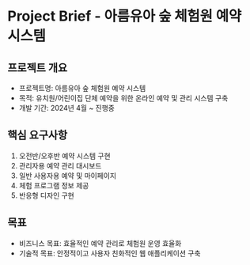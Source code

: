 # Project Brief - 아름유아 숲 체험원 예약 시스템

## 프로젝트 개요
- 프로젝트명: 아름유아 숲 체험원 예약 시스템
- 목적: 유치원/어린이집 단체 예약을 위한 온라인 예약 및 관리 시스템 구축
- 개발 기간: 2024년 4월 ~ 진행중

## 핵심 요구사항
1. 오전반/오후반 예약 시스템 구현
2. 관리자용 예약 관리 대시보드
3. 일반 사용자용 예약 및 마이페이지
4. 체험 프로그램 정보 제공
5. 반응형 디자인 구현

## 목표
- 비즈니스 목표: 효율적인 예약 관리로 체험원 운영 효율화
- 기술적 목표: 안정적이고 사용자 친화적인 웹 애플리케이션 구축
